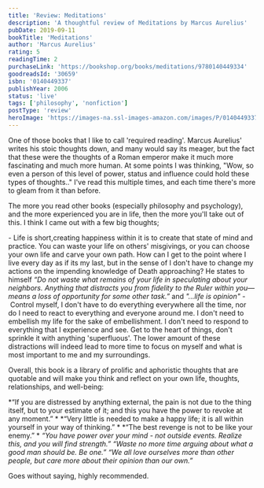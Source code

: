 ```yaml
---
title: 'Review: Meditations'
description: 'A thoughtful review of Meditations by Marcus Aurelius'
pubDate: 2019-09-11
bookTitle: 'Meditations'
author: 'Marcus Aurelius'
rating: 5
readingTime: 2
purchaseLink: 'https://bookshop.org/books/meditations/9780140449334'
goodreadsId: '30659'
isbn: '0140449337'
publishYear: 2006
status: 'live'
tags: ['philosophy', 'nonfiction']
postType: 'review'
heroImage: 'https://images-na.ssl-images-amazon.com/images/P/0140449337.01.L.jpg'
---
```


One of those books that I like to call 'required reading'. Marcus Aurelius' writes his stoic thoughts down, and many would say its meager, but the fact that these were the thoughts of a Roman emperor make it much more fascinating and much more human. At some points I was thinking, "Wow, so even a person of this level of power,  status and influence could hold these types of thoughts.."  I've read this multiple times, and each time there's more to gleam from it than before.

The more you read other books (especially philosophy and psychology), and the more experienced you are in life, then the more you'll take out of this. I think I came out with a few big thoughts;

- Life is short,creating happiness within it is to create that state of mind and practice. You can waste your life on others' misgivings, or you can choose your own life and carve your own path. How can I get to the point where I live every day as if its my last, but in the sense of I don't have to change my actions on the impending knowledge of Death approaching? He states to himself *“Do not waste what remains of your life in speculating about your neighbors. Anything that distracts you from fidelity to the Ruler within you— means a loss of opportunity for some other task.”* and *"...life is opinion"*
- Control myself, I don't have to do everything everywhere all the time, nor do I need to react to everything and everyone around me. I don't need to embellish my life for the sake of embellishment. I don't need to respond to everything that I experience and see. Get to the heart of things, don't sprinkle it with anything 'superfluous'. The lower amount of these distractions will indeed lead to more time to focus on myself and what is most important to me and my surroundings.

Overall, this book is a library of prolific and aphoristic thoughts that are quotable and will make you think and reflect on your own life, thoughts, relationships, and well-being:

*“If you are distressed by anything external, the pain is not due to the thing itself, but to your estimate of it; and this you have the power to revoke at any moment.” *
*“Very little is needed to make a happy life; it is all within yourself in your way of thinking.” *
*“The best revenge is not to be like your enemy.” *
*“You have power over your mind - not outside events. Realize this, and you will find strength.”*
*“Waste no more time arguing about what a good man should be. Be one.”*
*“We all love ourselves more than other people, but care more about their opinion than our own.”*

Goes without saying, highly recommended.